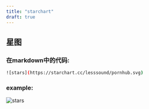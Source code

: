 ```yaml
---
title: "starchart"
draft: true
---
```


## 星图

### 在markdown中的代码:
```sh
![stars](https://starchart.cc/lesssound/pornhub.svg)
```

### example:
![stars](https://starchart.cc/lesssound/pornhub.svg)

